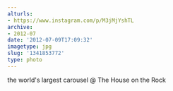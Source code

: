 ```yaml
---
alturls:
- https://www.instagram.com/p/M3jMjYshTL
archive:
- 2012-07
date: '2012-07-09T17:09:32'
imagetype: jpg
slug: '1341853772'
type: photo
---
```


the world's largest carousel @ The House on the Rock

